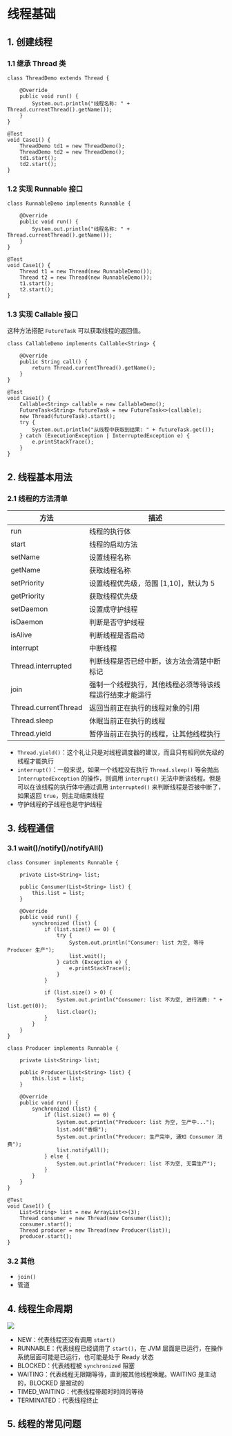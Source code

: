 # 线程基础

## 1. 创建线程

### 1.1 继承 Thread 类

```
class ThreadDemo extends Thread {

    @Override
    public void run() {
        System.out.println("线程名称: " + Thread.currentThread().getName());
    }
}

@Test
void Case1() {
    ThreadDemo td1 = new ThreadDemo();
    ThreadDemo td2 = new ThreadDemo();
    td1.start();
    td2.start();
}
```

### 1.2 实现 Runnable 接口

```
class RunnableDemo implements Runnable {

    @Override
    public void run() {
        System.out.println("线程名称: " + Thread.currentThread().getName());
    }
}

@Test
void Case1() {
    Thread t1 = new Thread(new RunnableDemo());
    Thread t2 = new Thread(new RunnableDemo());
    t1.start();
    t2.start();
}
```

### 1.3 实现 Callable 接口

这种方法搭配 `FutureTask` 可以获取线程的返回值。

```
class CallableDemo implements Callable<String> {

    @Override
    public String call() {
        return Thread.currentThread().getName();
    }
}

@Test
void Case1() {
    Callable<String> callable = new CallableDemo();
    FutureTask<String> futureTask = new FutureTask<>(callable);
    new Thread(futureTask).start();
    try {
        System.out.println("从线程中获取到结果: " + futureTask.get());
    } catch (ExecutionException | InterruptedException e) {
        e.printStackTrace();
    }
}
```

## 2. 线程基本用法

### 2.1 线程的方法清单

| 方法 | 描述 |
| ------- | ---- |
|run|    线程的执行体|
|start|    线程的启动方法|
|setName|    设置线程名称|
|getName|    获取线程名称|
|setPriority|    设置线程优先级，范围 [1,10]，默认为 5|
|getPriority|    获取线程优先级|
|setDaemon|    设置成守护线程|
|isDaemon|    判断是否守护线程|
|isAlive|    判断线程是否启动|
|interrupt|    中断线程|
|Thread.interrupted|    判断线程是否已经中断，该方法会清楚中断标记|
|join|    强制一个线程执行，其他线程必须等待该线程运行结束才能运行|
|Thread.currentThread|    返回当前正在执行的线程对象的引用|
|Thread.sleep    |    休眠当前正在执行的线程|
|Thread.yield|    暂停当前正在执行的线程，让其他线程执行|

- `Thread.yield()`：这个礼让只是对线程调度器的建议，而且只有相同优先级的线程才能执行
- `interrupt()`：一般来说，如果一个线程没有执行 `Thread.sleep()` 等会抛出 `InterruptedException` 的操作，则调用 `interrupt()`
  无法中断该线程。但是可以在该线程的执行体中通过调用 `interrupted()` 来判断线程是否被中断了，如果返回 `true`，则主动结束线程
- 守护线程的子线程也是守护线程

## 3. 线程通信

### 3.1 wait()/notify()/notifyAll()

```
class Consumer implements Runnable {

    private List<String> list;

    public Consumer(List<String> list) {
        this.list = list;
    }

    @Override
    public void run() {
        synchronized (list) {
            if (list.size() == 0) {
                try {
                    System.out.println("Consumer: list 为空, 等待 Producer 生产");
                    list.wait();
                } catch (Exception e) {
                    e.printStackTrace();
                }
            }

            if (list.size() > 0) {
                System.out.println("Consumer: list 不为空, 进行消费: " + list.get(0));
                list.clear();
            }
        }
    }
}

class Producer implements Runnable {

    private List<String> list;

    public Producer(List<String> list) {
        this.list = list;
    }

    @Override
    public void run() {
        synchronized (list) {
            if (list.size() == 0) {
                System.out.println("Producer: list 为空, 生产中...");
                list.add("香烟");
                System.out.println("Producer: 生产完毕, 通知 Consumer 消费");
                list.notifyAll();
            } else {
                System.out.println("Producer: list 不为空, 无需生产");
            }
        }
    }
}

@Test
void Case1() {
    List<String> list = new ArrayList<>(3);
    Thread consumer = new Thread(new Consumer(list));
    consumer.start();
    Thread producer = new Thread(new Producer(list));
    producer.start();
}
```

### 3.2 其他

- `join()`
- 管道

## 4. 线程生命周期

![](https://raw.githubusercontent.com/prprus/Blog/master/image/java-concurrent-3.png)

- NEW：代表线程还没有调用 `start()`
- RUNNABLE：代表线程已经调用了 `start()`，在 JVM 层面是已运行，在操作系统层面可能是已运行，也可能是处于 Ready 状态
- BLOCKED：代表线程被 `synchronized` 阻塞
- WAITING：代表线程无限期等待，直到被其他线程唤醒。WAITING 是主动的，BLOCKED 是被动的
- TIMED_WAITING：代表线程带超时时间的等待
- TERMINATED：代表线程终止

## 5. 线程的常见问题

